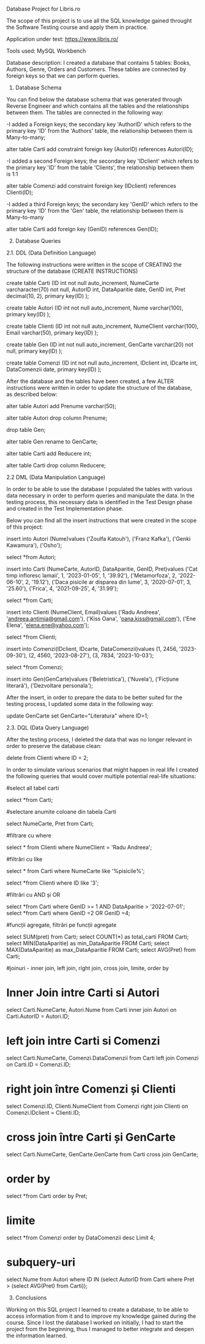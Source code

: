 Database Project for Libris.ro

The scope of this project is to use all the SQL knowledge gained throught the Software Testing course and apply them in practice.

Application under test: https://www.libris.ro/

Tools used: MySQL Workbench

Database description: I created a database that contains 5 tables: Books, Authors, Genre, Orders and Customers. These tables are connected by foreign keys so that we can perform queries.

1. Database Schema

You can find below the database schema that was generated through Reverse Engineer and which contains all the tables and the relationships between them.
The tables are connected in the following way:

-I added a Foreign keys; the secondary key 'AuthorID' which refers to the primary key 'ID' from the 'Authors' table, the relationship between them is Many-to-many;

alter table Carti add constraint foreign key (AutorID) references Autori(ID);

-I added a second Foreign keys; the secondary key 'IDclient' which refers to the primary key 'ID' from the table 'Clients', the relationship between them is 1:1

alter table Comenzi add constraint foreign key (IDclient) references Clienti(ID);

-I added a third Foreign keys; the secondary key 'GenID' which refers to the primary key 'ID' from the 'Gen' table, the relationship between them is Many-to-many

alter table Carti add foreign key (GenID) references Gen(ID);

2. Database Queries

  2.1. DDL (Data Definition Language)
  
The following instructions were written in the scope of CREATING the structure of the database (CREATE INSTRUCTIONS)

create table Carti
(ID int not null auto_increment,
NumeCarte varcharacter(70) not null,
AutorID int,
DataAparitie date,
GenID int,
Pret decimal(10, 2),
primary key(ID)
);

create table Autori
(ID int not null auto_increment,
Nume varchar(100),
primary key(ID)
);

create table Clienti
(ID int not null auto_increment,
NumeClient varchar(100),
Email varchar(50),
primary key(ID)
);

create table Gen
(ID int not null auto_increment,
GenCarte varchar(20) not null,
primary key(ID)
);

create table Comenzi
(ID int not null auto_increment,
IDclient int,
IDcarte int,
DataComenzii date,
primary key(ID)
);

After the database and the tables have been created, a few ALTER instructions were written in order to update the structure of the database, as described below:

alter table Autori
add Prenume varchar(50);

alter table Autori
drop column Prenume;

drop table Gen;

alter table Gen
rename to GenCarte;


alter table Carti
add Reducere int;

alter table Carti
drop column Reducere;



  2.2 DML (Data Manipulation Language)
  
In order to be able to use the database I populated the tables with various data necessary in order to perform queries and manipulate the data. In the testing process, this necessary data is identified in the Test Design phase and created in the Test Implementation phase.

Below you can find all the insert instructions that were created in the scope of this project:


insert into Autori (Nume)values
('Zoulfa Katouh'),
('Franz Kafka'),
('Genki Kawamura'),
('Osho');

select *from Autori;

insert into Carti (NumeCarte, AutorID, DataAparitie, GenID, Pret)values
('Cat timp infloresc lamaii', 1, '2023-01-05', 1, '39.92'),
('Metamorfoza', 2, '2022-06-10', 2, '19.12'),
('Daca pisicile ar disparea din lume', 3, '2020-07-01', 3, '25.60'),
('Frica', 4, '2021-09-25', 4, '31.99');

select *from Carti;

insert into Clienti (NumeClient, Email)values
('Radu Andreea', 'andreea.antimia@gmail.com'),
('Kiss Oana', 'oana.kiss@gmail.com'),
('Ene Elena', 'elena.ene@yahoo.com');

select *from Clienti;

insert into Comenzi(IDclient, IDcarte, DataComenzii)values
(1, 2456, '2023-09-30'),
(2, 4560, '2023-08-27'),
(3, 7834, '2023-10-03');

select *from Comenzi;

insert into Gen(GenCarte)values
('Beletristica'),
('Nuvela'),
('Ficțiune literară'),
('Dezvoltare personala');

After the insert, in order to prepare the data to be better suited for the testing process, I updated some data in the following way:

update GenCarte set GenCarte="Literatura" where ID=1;

  2.3. DQL (Data Query Language)
  
After the testing process, I deleted the data that was no longer relevant in order to preserve the database clean:

delete from Clienti
where ID = 2;


In order to simulate various scenarios that might happen in real life I created the following queries that would cover multiple potential real-life situations:

#select all tabel carti

select *from Carti;

#selectare anumite coloane din tabela Carti

select NumeCarte, Pret  from Carti;

#filtrare cu where

select * from Clienti where NumeClient = 'Radu Andreea';

#filtrări cu like

select * from Carti where NumeCarte like '%pisicile%';

select *from Clienti 
where ID like '3';

#filtrări cu AND și OR

select *from Carti where GenID >= 1 AND DataAparitie > '2022-07-01';
select *from Carti where GenID =2 OR GenID =4;

#funcții agregate, filtrări pe funcții agregate

select SUM(pret) from Carti;
select COUNT(*) as total_carti FROM Carti;
select MIN(DataAparitie) as min_DataAparitie FROM Carti;
select MAX(DataAparitie) as max_DataAparitie FROM Carti;
select AVG(Pret) from Carti;

#joinuri - inner join, left join, right join, cross join, limite, order by

# Inner Join intre Carti si Autori

select Carti.NumeCarte, Autori.Nume from Carti inner join Autori on Carti.AutorID = Autori.ID;

# left join intre Carti si Comenzi

select Carti.NumeCarte, Comenzi.DataComenzii from Carti left join Comenzi on Carti.ID = Comenzi.ID;

# right join între Comenzi și Clienti

select Comenzi.ID, Clienti.NumeClient from Comenzi right join Clienti on Comenzi.IDclient = Clienti.ID;

# cross join între Carti și GenCarte

select Carti.NumeCarte, GenCarte.GenCarte from Carti cross join GenCarte;

# order by

select *from Carti order by Pret;

# limite
select *from Comenzi order by DataComenzii desc Limit 4;

# subquery-uri
select Nume from Autori where ID IN (select AutorID from Carti where Pret > (select AVG(Pret) from Carti));

3. Conclusions

Working on this SQL project I learned to create a database, to be able to access information from it and to improve my knowledge gained during the course. 
Since I lost the database I worked on initially, I had to start the project from the beginning, thus I managed to better integrate and deepen the information learned.
